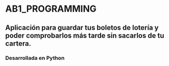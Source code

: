 # AB1_PROGRAMMING
## Aplicación para guardar tus boletos de lotería y poder comprobarlos más tarde sin sacarlos de tu cartera.
### Desarrollada en Python 
